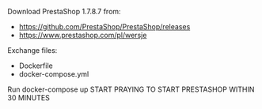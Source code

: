 Download PrestaShop 1.7.8.7 from:
- https://github.com/PrestaShop/PrestaShop/releases
- https://www.prestashop.com/pl/wersje

Exchange files:
- Dockerfile
- docker-compose.yml

Run docker-compose up 
START PRAYING TO START PRESTASHOP WITHIN 30 MINUTES